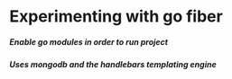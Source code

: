 # Experimenting with go fiber 
##### Enable go modules in order to run project
##### Uses mongodb and the handlebars templating engine
